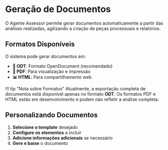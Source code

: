 # Geração de Documentos

O Agente Assessor permite gerar documentos automaticamente a partir das análises realizadas, agilizando a criação de peças processuais e relatórios.

## Formatos Disponíveis

O sistema pode gerar documentos em:

- **📄 ODT**: Formato OpenDocument (recomendado)
- **📝 PDF**: Para visualização e impressão
- **📊 HTML**: Para compartilhamento web

!!! tip "Nota sobre Formatos"
    Atualmente, a exportação completa de documentos está disponível apenas no formato **ODT**. Os formatos PDF e HTML estão em desenvolvimento e podem não refletir a análise completa.

## Personalizando Documentos

1. **Selecione o template** desejado
2. **Configure os elementos** a incluir
3. **Adicione informações adicionais** se necessário
4. **Gere e baixe** o documento
